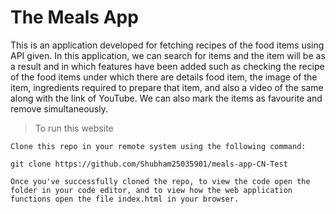 <h1> The Meals App </h1>
<p> This is an application developed for fetching recipes of the food items using API given. In this application, we can search for items and the item will be as a result and in which features have been added such as checking the recipe of the food items under which there are details food item, the image of the item, ingredients required to prepare that item, and also a video of the same along with the link of YouTube. We can also mark the items as favourite and remove simultaneously. </p>

> To run this website
```
Clone this repo in your remote system using the following command:

git clone https://github.com/Shubham25035901/meals-app-CN-Test

Once you've successfully cloned the repo, to view the code open the folder in your code editor, and to view how the web application functions open the file index.html in your browser.
```
